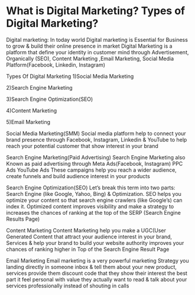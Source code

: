# What is Digital Marketing? Types of Digital Marketing?
Digital marketing:
In today world Digital marketing is Essential for Business to grow & build their online presence in market Digital Marketing is a platform that define your identity in customer mind through Advertisement, Organically (SEO), Content Marketing ,Email Marketing, Social Media Platform(Facebook, Linkedin, Instagram)

Types Of Digital Marketing
1)Social Media Marketing

2)Search Engine Marketing

3)Search Engine Optimization(SEO)

4)Content Marketing

5)Email Marketing

Social Media Marketing(SMM)
Social media platform help to connect your brand presence through Facebook, Instagram, Linkedin & YouTube to help reach your potential customer that show interest in your brand

Search Engine Marketing(Paid Advertising)
Search Engine Marketing also Known as paid advertising through Meta Ads(Facebook, Instagram) PPC Ads YouTube Ads These campaigns help you reach a wider audience, create funnels and build audience interest in your products

Search Engine Optimization(SEO)
Let’s break this term into two parts: Search Engine (like Google, Yahoo, Bing) & Optimization. SEO helps you optimize your content so that search engine crawlers (like Google’s) can index it. Optimized content improves visibility and make a strategy to increases the chances of ranking at the top of the SERP (Search Engine Results Page)

Content Marketing
Content Marketing help you make a UGC(User Generated Content that attract your audience interest in your brand, Services & help your brand to build your website authority improves your chances of ranking higher in Top of the Search Engine Result Page

Email Marketing
Email marketing is a very powerful marketing Strategy you landing directly in someone inbox & tell them about your new product, services provide them discount code that they show their interest the best part it feel personal with value they actually want to read & talk about your services professionally instead of shouting in calls

